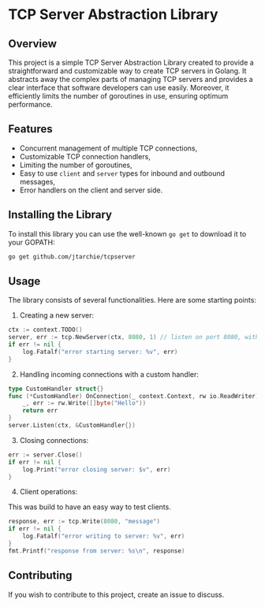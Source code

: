 # TCP Server Abstraction Library

## Overview

This project is a simple TCP Server Abstraction Library created to provide a
straightforward and customizable way to create TCP servers in Golang. It
abstracts away the complex parts of managing TCP servers and provides a clear
interface that software developers can use easily. Moreover, it efficiently
limits the number of goroutines in use, ensuring optimum performance.

## Features

- Concurrent management of multiple TCP connections,
- Customizable TCP connection handlers,
- Limiting the number of goroutines,
- Easy to use `client` and `server` types for inbound and outbound messages,
- Error handlers on the client and server side.

## Installing the Library

To install this library you can use the well-known `go get` to download it to
your GOPATH:

```bash
go get github.com/jtarchie/tcpserver
```

## Usage

The library consists of several functionalities. Here are some starting points:

1. Creating a new server:

```go
ctx := context.TODO()
server, err := tcp.NewServer(ctx, 8080, 1) // listen on port 8080, with 1 limited goroutine
if err != nil {
    log.Fatalf("error starting server: %v", err)
}
```

2. Handling incoming connections with a custom handler:

```go
type CustomHandler struct{}
func (*CustomHandler) OnConnection(_ context.Context, rw io.ReadWriter) error {
    _, err := rw.Write([]byte("Hello"))
    return err
}
server.Listen(ctx, &CustomHandler{})
```

3. Closing connections:

```go
err := server.Close()
if err != nil {
    log.Print("error closing server: $v", err)
}
```

4. Client operations:

This was build to have an easy way to test clients.

```go
response, err := tcp.Write(8080, "message")
if err != nil {
	log.Fatalf("error writing to server: %v", err)
}
fmt.Printf("response from server: %s\n", response)
```

## Contributing

If you wish to contribute to this project, create an issue to discuss.
